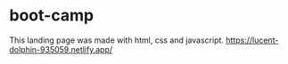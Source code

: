 # boot-camp
This landing page was made with html, css and javascript.
https://lucent-dolphin-935059.netlify.app/
